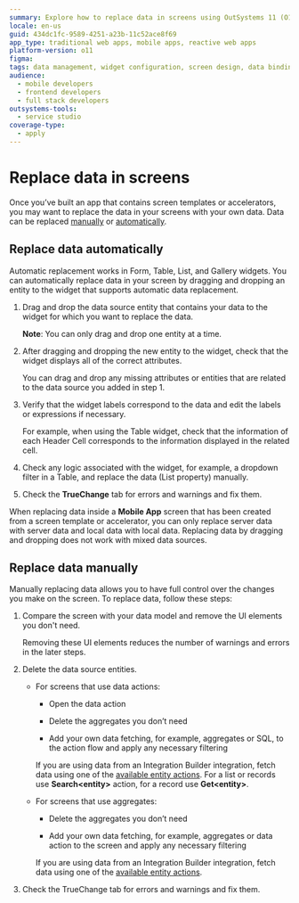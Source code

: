 ```yaml
---
summary: Explore how to replace data in screens using OutSystems 11 (O11) through manual and automatic methods.
locale: en-us
guid: 434dc1fc-9589-4251-a23b-11c52ace8f69
app_type: traditional web apps, mobile apps, reactive web apps
platform-version: o11
figma:
tags: data management, widget configuration, screen design, data binding, automatic data replacement
audience:
  - mobile developers
  - frontend developers
  - full stack developers
outsystems-tools:
  - service studio
coverage-type:
  - apply
---
```


# Replace data in screens

Once you’ve built an app that contains screen templates or accelerators, you may want to replace the data in your screens with your own data. Data can be replaced [manually](#replace-data-manually) or [automatically](#replace-data-automatically). 

## Replace data automatically

Automatic replacement works in Form, Table, List, and Gallery widgets. You can automatically replace data in your screen by dragging and dropping an entity to the widget that supports automatic data replacement.

1. Drag and drop the data source entity that contains your data to the widget for which you want to replace the data.

    **Note**: You can only drag and drop one entity at a time.

1. After dragging and dropping the new entity to the widget, check that the widget displays all of the correct attributes.

    You can drag and drop any missing attributes or entities that are related to the  data source you added in step 1.

1. Verify that the widget labels correspond to the data and edit the labels or expressions if necessary.

    For example, when using the Table widget, check that the information of each Header Cell corresponds to the information displayed in the related cell. 

1. Check any logic associated with the widget, for example, a dropdown filter in a Table, and replace the data (List property) manually. 

1. Check the **TrueChange** tab for errors and warnings and fix them.

When replacing data inside a **Mobile App** screen that has been created from a screen template or accelerator, you can only replace server data with server data and local data with local data. Replacing data by dragging and dropping does not work with mixed data sources.

## Replace data manually

Manually replacing data allows you to have full control over the changes you make on the screen. To replace data, follow these steps: 

1. Compare the screen with your data model and remove the UI elements you don't need. 

    Removing these UI elements reduces the number of warnings and errors in the later steps.

1. Delete the data source entities.
    * For screens that use data actions:

        * Open the data action

        * Delete the aggregates you don’t need

        * Add your own data fetching, for example, aggregates or SQL, to the action flow and apply any necessary filtering

        <div class="info" markdown="1">

        If you are using data from an Integration Builder integration, fetch data using one of the [available entity actions](../../../integration-with-systems/integration-builder/structure.md#actions). For a list or records use **Search&lt;entity&gt;** action, for a record use **Get&lt;entity&gt;**.

        </div>

    * For screens that use aggregates:

        * Delete the aggregates you don’t need

        * Add your own data fetching, for example, aggregates or data action to the screen and apply any necessary filtering

        <div class="info" markdown="1">

        If you are using data from an Integration Builder integration, fetch data using one of the [available entity actions](../../data/operations/fetch-data-ib.md#fetch).

        </div>

1. Check the TrueChange tab for errors and warnings and fix them.
